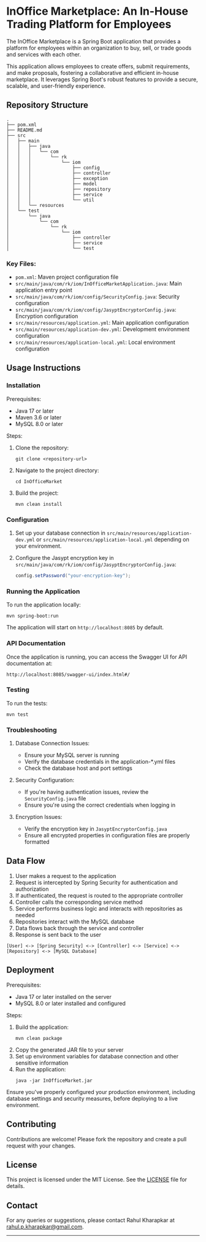 # InOffice Marketplace: An In-House Trading Platform for Employees

The InOffice Marketplace is a Spring Boot application that provides a platform for employees within an organization to buy, sell, or trade goods and services with each other.

This application allows employees to create offers, submit requirements, and make proposals, fostering a collaborative and efficient in-house marketplace. It leverages Spring Boot's robust features to provide a secure, scalable, and user-friendly experience.

## Repository Structure

```
.
├── pom.xml
├── README.md
├── src
│   ├── main
│   │   ├── java
│   │   │   └── com
│   │   │       └── rk
│   │   │           └── iom
│   │   │               ├── config
│   │   │               ├── controller
│   │   │               ├── exception
│   │   │               ├── model
│   │   │               ├── repository
│   │   │               ├── service
│   │   │               └── util
│   │   └── resources
│   └── test
│       └── java
│           └── com
│               └── rk
│                   └── iom
│                       ├── controller
│                       ├── service
│                       └── test
```

### Key Files:
- `pom.xml`: Maven project configuration file
- `src/main/java/com/rk/iom/InOfficeMarketApplication.java`: Main application entry point
- `src/main/java/com/rk/iom/config/SecurityConfig.java`: Security configuration
- `src/main/java/com/rk/iom/config/JasyptEncryptorConfig.java`: Encryption configuration
- `src/main/resources/application.yml`: Main application configuration
- `src/main/resources/application-dev.yml`: Development environment configuration
- `src/main/resources/application-local.yml`: Local environment configuration

## Usage Instructions

### Installation

Prerequisites:
- Java 17 or later
- Maven 3.6 or later
- MySQL 8.0 or later

Steps:
1. Clone the repository:
   ```
   git clone <repository-url>
   ```
2. Navigate to the project directory:
   ```
   cd InOfficeMarket
   ```
3. Build the project:
   ```
   mvn clean install
   ```

### Configuration

1. Set up your database connection in `src/main/resources/application-dev.yml` or `src/main/resources/application-local.yml` depending on your environment.

2. Configure the Jasypt encryption key in `src/main/java/com/rk/iom/config/JasyptEncryptorConfig.java`:
   ```java
   config.setPassword("your-encryption-key");
   ```

### Running the Application

To run the application locally:

```
mvn spring-boot:run
```

The application will start on `http://localhost:8085` by default.

### API Documentation

Once the application is running, you can access the Swagger UI for API documentation at:

```
http://localhost:8085/swagger-ui/index.html#/
```

### Testing

To run the tests:

```
mvn test
```

### Troubleshooting

1. Database Connection Issues:
   - Ensure your MySQL server is running
   - Verify the database credentials in the application-*.yml files
   - Check the database host and port settings

2. Security Configuration:
   - If you're having authentication issues, review the `SecurityConfig.java` file
   - Ensure you're using the correct credentials when logging in

3. Encryption Issues:
   - Verify the encryption key in `JasyptEncryptorConfig.java`
   - Ensure all encrypted properties in configuration files are properly formatted

## Data Flow

1. User makes a request to the application
2. Request is intercepted by Spring Security for authentication and authorization
3. If authenticated, the request is routed to the appropriate controller
4. Controller calls the corresponding service method
5. Service performs business logic and interacts with repositories as needed
6. Repositories interact with the MySQL database
7. Data flows back through the service and controller
8. Response is sent back to the user

```
[User] <-> [Spring Security] <-> [Controller] <-> [Service] <-> [Repository] <-> [MySQL Database]
```

## Deployment

Prerequisites:
- Java 17 or later installed on the server
- MySQL 8.0 or later installed and configured

Steps:
1. Build the application:
   ```
   mvn clean package
   ```
2. Copy the generated JAR file to your server
3. Set up environment variables for database connection and other sensitive information
4. Run the application:
   ```
   java -jar InOfficeMarket.jar
   ```

Ensure you've properly configured your production environment, including database settings and security measures, before deploying to a live environment.

## Contributing

Contributions are welcome! Please fork the repository and create a pull request with your changes.

## License

This project is licensed under the MIT License. See the [LICENSE](LICENSE) file for details.

## Contact

For any queries or suggestions, please contact Rahul Kharapkar at [rahul.p.kharapkar@gmail.com](mailto:rahul.p.kharapkar@gmail.com).

---